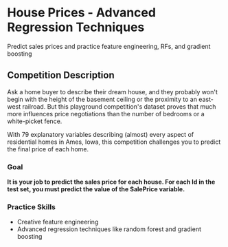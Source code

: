 # House Prices - Advanced Regression Techniques
Predict sales prices and practice feature engineering, RFs, and gradient boosting

## Competition Description
Ask a home buyer to describe their dream house, and they probably won't begin with the height of the basement ceiling or the proximity to an east-west railroad. But this playground competition's dataset proves that much more influences price negotiations than the number of bedrooms or a white-picket fence.

With 79 explanatory variables describing (almost) every aspect of residential homes in Ames, Iowa, this competition challenges you to predict the final price of each home.
### Goal
__It is your job to predict the sales price for each house. For each Id in the test set, you must predict the value of the SalePrice variable.__ 

### Practice Skills
* Creative feature engineering 
* Advanced regression techniques like random forest and gradient boosting
